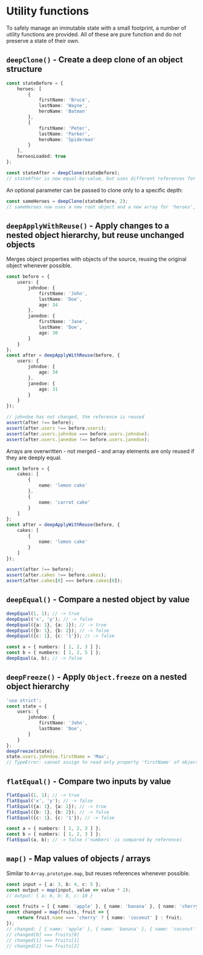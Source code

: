 # Utility functions

To safely manage an immutable state with a small footprint, a number of utility functions are provided.
All of these are pure function and do not preserve a state of their own.


## `deepClone()` - Create a deep clone of an object structure

```TypeScript
const stateBefore = {
    heroes: [
        {
            firstName: 'Bruce',
            lastName: 'Wayne',
            heroName: 'Batman'
        },
        {
            firstName: 'Peter',
            lastName: 'Parker',
            heroName: 'Spiderman'
        }
    ],
    heroesLoaded: true
};

const stateAfter = deepClone(stateBefore);
// stateAfter is now equal-by-value, but uses different references for objects and arrays.
```

An optional parameter can be passed to clone only to a specific depth:

```TypeScript
const sameHeroes = deepClone(stateBefore, 2);
// sameHeroes now uses a new root object and a new array for 'heroes', but reuses the array values.
```


## `deepApplyWithReuse()` - Apply changes to a nested object hierarchy, but reuse unchanged objects

Merges object properties with objects of the source, reusing the original object whenever possible.

```TypeScript
const before = {
    users: {
        johndoe: {
            firstName: 'John',
            lastName: 'Doe',
            age: 34
        },
        janedoe: {
            firstName: 'Jane',
            lastName: 'Doe',
            age: 30
        }
    }
};
const after = deepApplyWithReuse(before, {
    users: {
        johndoe: {
            age: 34
        },
        janedoe: {
            age: 31
        }
    }
});

// johndoe has not changed, the reference is reused
assert(after !== before);
assert(after.users !== before.users);
assert(after.users.johndoe === before.users.johndoe);
assert(after.users.janedoe !== before.users.janedoe);
```

Arrays are overwritten - not merged - and array elements are only reused if they are deeply equal.

```TypeScript
const before = {
    cakes: [
        {
            name: 'lemon cake'
        },
        {
            name: 'carrot cake'
        }
    ]
};
const after = deepApplyWithReuse(before, {
    cakes: [
        {
            name: 'lemon cake'
        }
    ]
});

assert(after !== before);
assert(after.cakes !== before.cakes);
assert(after.cakes[0] === before.cakes[0]);
```


## `deepEqual()` - Compare a nested object by value

```TypeScript
deepEqual(1, 1); // -> true
deepEqual('x', 'y'); // -> false
deepEqual({a: 1}, {a: 1}); // -> true
deepEqual({b: 1}, {b: 2}); // -> false
deepEqual({c: 1}, {c: '1'}); // -> false

const a = { numbers: [ 1, 2, 3 ] };
const b = { numbers: [ 1, 2, 5 ] };
deepEqual(a, b); // -> false
```


## `deepFreeze()` - Apply `Object.freeze` on a nested object hierarchy

```TypeScript
'use strict';
const state = {
    users: {
        johndoe: {
            firstName: 'John',
            lastName: 'Doe',
        }
    }
};
deepFreeze(state);
state.users.johndoe.firstName = 'Max';
// TypeError: cannot assign to read only property 'firstName' of object '#<Object>'
```


## `flatEqual()` - Compare two inputs by value

```TypeScript
flatEqual(1, 1); // -> true
flatEqual('x', 'y'); // -> false
flatEqual({a: 1}, {a: 1}); // -> true
flatEqual({b: 1}, {b: 2}); // -> false
flatEqual({c: 1}, {c: '1'}); // -> false

const a = { numbers: [ 1, 2, 3 ] };
const b = { numbers: [ 1, 2, 3 ] };
flatEqual(a, b); // -> false ('numbers' is compared by reference)
```

## `map()` - Map values of objects / arrays

Similar to `Array.prototype.map`, but reuses references whenever possible.

```TypeScript
const input = { a: 3, b: 4, c: 5 };
const output = map(input, value => value * 2);
// output: { a: 6, b: 8, c: 10 }
```

```TypeScript
const fruits = [ { name: 'apple' }, { name: 'banana' }, { name: 'cherry' } ];
const changed = map(fruits, fruit => {
    return fruit.name === 'cherry' ? { name: 'coconut' } : fruit;
});
// changed: [ { name: 'apple' }, { name: 'banana' }, { name: 'coconut' } ]
// changed[0] === fruits[0]
// changed[1] === fruits[1]
// changed[2] !== fruits[2]
```
